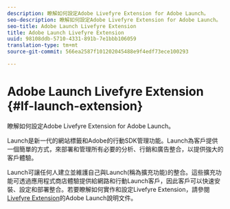 ```yaml
---
description: 瞭解如何設定Adobe Livefyre Extension for Adobe Launch。
seo-description: 瞭解如何設定Adobe Livefyre Extension for Adobe Launch。
seo-title: Adobe Launch Livefyre Extension
title: Adobe Launch Livefyre Extension
uuid: 98108ddb-5710-4331-891b-7e1bbb106059
translation-type: tm+mt
source-git-commit: 566ea2587f101202045488e9f4edf73ece100293

---
```


# Adobe Launch Livefyre Extension {#lf-launch-extension}

瞭解如何設定Adobe Livefyre Extension for Adobe Launch。

Launch是新一代的網站標籤和Adobe的行動SDK管理功能。Launch為客戶提供一個簡單的方式，來部署和管理所有必要的分析、行銷和廣告整合，以提供強大的客戶體驗。

Launch可讓任何人建立並維護自己與Launch(稱為擴充功能)的整合。這些擴充功能可透過應用程式商店體驗提供給網路和行動Launch客戶，因此客戶可以快速安裝、設定和部署整合。若要瞭解如何實作和設定Livefyre Extension，請參閱 [Livefyre Extension](https://docs.adobelaunch.com/extension-reference/web/adobe-livefyre-extension)的Adobe Launch說明文件。